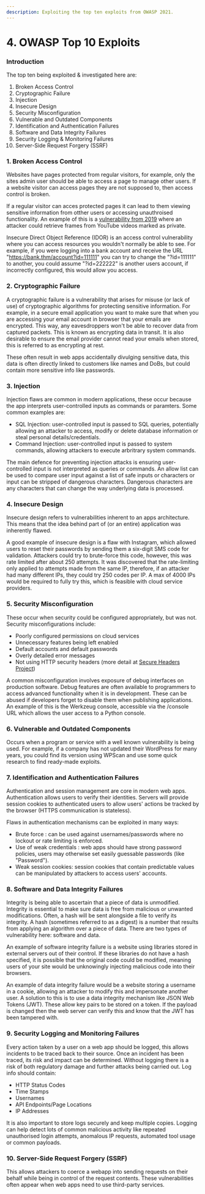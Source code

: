 ```yaml
---
description: Exploiting the top ten exploits from OWASP 2021.
---
```


# 4. OWASP Top 10 Exploits

### Introduction

The top ten being exploited & investigated here are:

1. Broken Access Control
2. Cryptographic Failure
3. Injection
4. Insecure Design
5. Security Misconfiguration
6. Vulnerable and Outdated Components
7. Identification and Authentication Failures
8. Software and Data Integrity Failures
9. Security Logging & Monitoring Failures
10. Server-Side Request Forgery (SSRF)

### 1. Broken Access Control

Websites have pages protected from regular visitors, for example, only the sites admin user should be able to access a page to manage other users. If a website visitor can access pages they are not supposed to, then access control is broken.&#x20;

If a regular visitor can acces protected pages it can lead to them viewing sensitive information from otther users or accessing unauthroised functionality. An example of this is a [vulnerability from 2019](https://bugs.xdavidhu.me/google/2021/01/11/stealing-your-private-videos-one-frame-at-a-time/) where an attacker could retrieve frames from YouTube videos marked as private.

Insecure Direct Object Reference (IDOR) is an access control vulnerability where you can access resources you wouldn't normally be able to see. For example, if you were logging into a bank account and receive the URL "https://bank.thm/account?id=111111" you can try to change the "?id=111111" to another, you could assume "?id=222222" is another users account, if incorrectly configured, this would allow you access.

### 2. Cryptographic Failure

A cryptographic failure is a vulnerability that arises for misuse (or lack of use) of cryptographic algorithms for protecting sensitive information. For example, in a secure email application you want to make sure that when you are accessing your email account in browser that your emails are encrypted. This way, any eavesdroppers won't be able to recover data from captured packets. This is known as encrypting data in transit. It is also desirable to ensure the email provider cannot read your emails when stored, this is referred to as encrypting at rest.

These often result in web apps accidentally divulging sensitive data, this data is often directly linked to customers like names and DoBs, but could contain more sensitive info like passwords.&#x20;

### 3. Injection

Injection flaws are common in modern applications, these occur because the app interprets user-controlled inputs as commands or paramters. Some common examples are:

* SQL Injection: user-controlled input is passed to SQL queries, potentially allowing an attacker to access, modify or delete database information or steal personal details/credentials.
* Command Injection: user-controlled input is passed to system commands, allowing attackers to execute arbritrary system commands.

The main defence for preventing injection attacks is ensuring user-controlled input is not interpreted as queries or commands. An allow list can be used to compare user input against a list of safe inputs or characters or input can be stripped of dangerous characters. Dangerous characters are any characters that can change the way underlying data is processed.

### 4. Insecure Design

Insecure design refers to vulnerabilities inherent to an apps architecture. This means that the idea behind part of (or an entire) application was inherently flawed.&#x20;

A good example of insecure design is a flaw with Instagram, which allowed users to reset their passwords by sending them a six-digit SMS code for validation. Attackers could try to brute-force this code, however, this was rate limited after about 250 attempts. It was discovered that the rate-limiting only applied to attempts made from the same IP, therefore, if an attacker had many different IPs, they could try 250 codes per IP. A max of 4000 IPs would be required to fully try this, which is feasible with cloud service providers.

### 5. Security Misconfiguration

These occur when security could be configured appropriately, but was not. Security misconfigurations include:

* Poorly configured permissions on cloud services
* Unnecessary features being left enabled
* Default accounts and default passwords
* Overly detailed error messages
* Not using HTTP security headers (more detail at [Secure Headers Project](https://owasp.org/www-project-secure-headers/))

A common misconfiguration involves exposure of debug interfaces on production software. Debug features are often available to programmers to access advanced functionality when it is in development. These can be abused if developers forget to disable them when publishing applications. An example of this is the Werkzeug console, accessible via the /console URL which allows the user access to a Python console.

### 6. Vulnerable and Outdated Components

Occurs when a program or service with a well known vulnerability is being used. For example, if a company has not updated their WordPress for many years, you could find its version using WPScan and use some quick research to find ready-made exploits.

### 7. Identification and Authentication Failures

Authentication and session management are core in modern web apps. Authentication allows users to verify their identities. Servers will provide session cookies to authenticated users to allow users' actions be tracked by the browser (HTTPS communication is stateless).&#x20;

Flaws in authentication mechanisms can be exploited in many ways:

* Brute force : can be used against usernames/passwords where no lockout or rate limiting is enforced.
* Use of weak credentials : web apps should have strong password policies, users may otherwise set easily guessable passwords (like "Password").
* Weak session cookies: session cookies that contain predictable values can be manipulated by attackers to access users' accounts.

### 8. Software and Data Integrity Failures

Integrity is being able to ascertain that a piece of data is unmodified. Integrity is essential to make sure data is free from malicious or unwanted modifications. Often, a hash will be sent alongside a file to verify its integrity. A hash (sometimes referred to as a digest) is a number that results from applying an algorithm over a piece of data. There are two types of vulnerability here: software and data.

An example of software integrity failure is a website using libraries stored in external servers out of their control. If these libraries do not have a hash specified, it is possible that the original code could be modified, meaning users of your site would be unknowingly injecting malicious code into their browsers.

An example of data integrity failure would be a website storing a username in a cookie, allowing an attacker to modify this and impersonate another user. A solution to this is to use a data integrity mechanism like JSON Web Tokens (JWT). These allow key pairs to be stored on a token. If the payload is changed then the web server can verify this and know that the JWT has been tampered with.

### 9. Security Logging and Monitoring Failures

Every action taken by a user on a web app should be logged, this allows incidents to be traced back to their source. Once an incident has been traced, its risk and impact can be determined. Without logging there is a risk of both regulatory damage and further attacks being carried out. Log info should contain:

* HTTP Status Codes
* Time Stamps
* Usernames
* API Endpoints/Page Locations
* IP Addresses

It is also important to store logs securely and keep multiple copies. Logging can help detect lots of common malicious activity like repeated unauthorised login attempts, anomalous IP requests, automated tool usage or common payloads.

### 10. Server-Side Request Forgery (SSRF)

This allows attackers to coerce a webapp into sending requests on their behalf while being in control of the request contents. These vulnerabilities often appear when web apps need to use third-party services.
